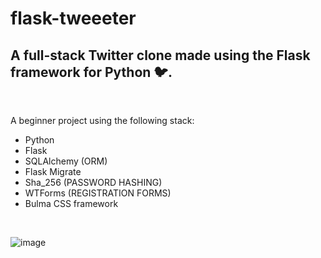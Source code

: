 # flask-tweeeter

## A full-stack Twitter clone made using the Flask framework for Python 🐦.

<br/>

A beginner project using the following stack:

* Python
* Flask
* SQLAlchemy (ORM)
* Flask Migrate
* Sha_256 (PASSWORD HASHING)
* WTForms (REGISTRATION FORMS)
* Bulma CSS framework

<br/>

![image](screenshot.png)

